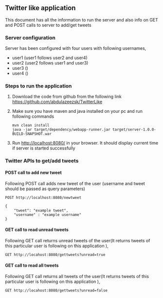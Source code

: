 
## Twitter like application

This document has all the information to run the server and also info on GET and POST calls to server to add/get tweets

### Server configuration

Server has been configured with four users with following usernames,

* user1 (user1 follows user2 and user4)
* user2 (user2 follows user1 and user3)
* user3 ()
* user4 ()


### Steps to run the application

1. Download the code from github from the following link <https://github.com/abdulazeezsk/TwitterLike>
2. Make sure you have maven and java installed on your pc and run following commands

    ```
    mvn clean install
    java -jar target/dependency/webapp-runner.jar target/server-1.0.0-BUILD-SNAPSHOT.war
    ```
3. Run <http://localhost:8080/> in your browser. It should display current time if server is started successfully

### Twitter APIs to get/add tweets


#### POST call to add new tweet

Following POST call adds new tweet of the user (username and tweet should be passed as query parameters)

```
POST http://localhost:8080/newtweet

{
	"tweet": "example tweet",
	"username" : "example username"
}

```

#### GET call to read unread tweets

Following GET call returns unread tweets of the user(It returns tweets of this particular user is following on this application ),

```
GET http://locahost:8080/gettweets?unread=true
```


#### GET call to read all tweets

Following GET call returns all tweets of the user(It returns tweets of this particular user is following on this application ),

```
GET http://locahost:8080/gettweets?unread=false
```